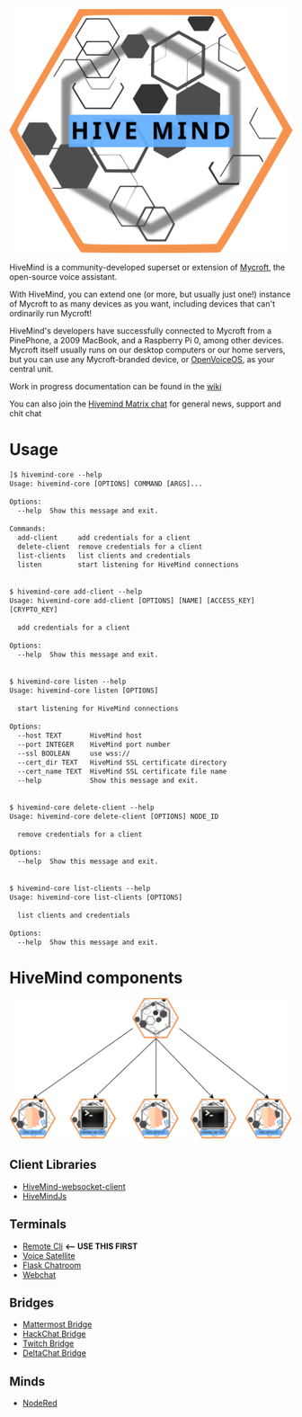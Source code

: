 <p align="center">
  <img src="https://github.com/JarbasHiveMind/HiveMind-assets/raw/master/logo/hivemind-512.png">
</p>

HiveMind is a community-developed superset or extension of [Mycroft](https://www.github.com/MycroftAI/mycroft-core), the open-source voice assistant.

With HiveMind, you can extend one (or more, but usually just one!) instance of Mycroft to as many devices as you want, including devices that can't ordinarily run Mycroft!

HiveMind's developers have successfully connected to Mycroft from a PinePhone, a 2009 MacBook, and a Raspberry Pi 0, among other devices. Mycroft itself usually runs on our desktop computers or our home servers, but you can use any Mycroft-branded device, or [OpenVoiceOS](https://github.com/OpenVoiceOS/), as your central unit.

Work in progress documentation can be found in the [wiki](https://github.com/JarbasHiveMind/HiveMind-core/wiki)

You can also join the [Hivemind Matrix chat](https://matrix.to/#/#jarbashivemind:matrix.org) for general news, support and chit chat

# Usage

```
]$ hivemind-core --help
Usage: hivemind-core [OPTIONS] COMMAND [ARGS]...

Options:
  --help  Show this message and exit.

Commands:
  add-client     add credentials for a client
  delete-client  remove credentials for a client
  list-clients   list clients and credentials
  listen         start listening for HiveMind connections


$ hivemind-core add-client --help
Usage: hivemind-core add-client [OPTIONS] [NAME] [ACCESS_KEY] [CRYPTO_KEY]

  add credentials for a client

Options:
  --help  Show this message and exit.


$ hivemind-core listen --help
Usage: hivemind-core listen [OPTIONS]

  start listening for HiveMind connections

Options:
  --host TEXT       HiveMind host
  --port INTEGER    HiveMind port number
  --ssl BOOLEAN     use wss://
  --cert_dir TEXT   HiveMind SSL certificate directory
  --cert_name TEXT  HiveMind SSL certificate file name
  --help            Show this message and exit.


$ hivemind-core delete-client --help
Usage: hivemind-core delete-client [OPTIONS] NODE_ID

  remove credentials for a client

Options:
  --help  Show this message and exit.


$ hivemind-core list-clients --help
Usage: hivemind-core list-clients [OPTIONS]

  list clients and credentials

Options:
  --help  Show this message and exit.

```

# HiveMind components

![](./resources/1m5s.svg)

## Client Libraries

- [HiveMind-websocket-client](https://github.com/JarbasHiveMind/hivemind_websocket_client)
- [HiveMindJs](https://github.com/JarbasHiveMind/HiveMind-js)

## Terminals

- [Remote Cli](https://github.com/OpenJarbas/HiveMind-cli) **\<-- USE THIS FIRST**
- [Voice Satellite](https://github.com/OpenJarbas/HiveMind-voice-sat)
- [Flask Chatroom](https://github.com/JarbasHiveMind/HiveMind-flask-template)
- [Webchat](https://github.com/OpenJarbas/HiveMind-webchat)

## Bridges

- [Mattermost Bridge](https://github.com/OpenJarbas/HiveMind_mattermost_bridge)
- [HackChat Bridge](https://github.com/OpenJarbas/HiveMind-HackChatBridge)
- [Twitch Bridge](https://github.com/OpenJarbas/HiveMind-twitch-bridge)
- [DeltaChat Bridge](https://github.com/JarbasHiveMind/HiveMind-deltachat-bridge)

## Minds

- [NodeRed](https://github.com/OpenJarbas/HiveMind-NodeRed)

